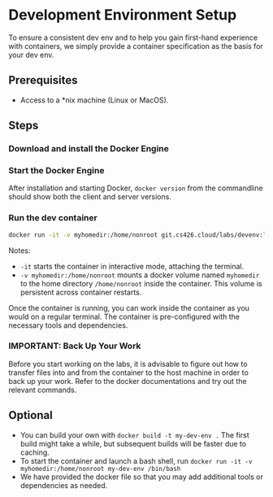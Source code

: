 # Development Environment Setup

To ensure a consistent dev env and to help you gain first-hand experience with containers, we simply provide a container specification as the basis for your dev env.

## Prerequisites
* Access to a *nix machine (Linux or MacOS).

## Steps
### Download and install the Docker Engine
### Start the Docker Engine
After installation and starting Docker, `docker version` from the commandline should show both the client and server versions.
### Run the dev container
```bash
docker run -it -v myhomedir:/home/nonroot git.cs426.cloud/labs/devenv:latest /bin/bash
```
Notes:
* `-it` starts the container in interactive mode, attaching the terminal.
* `-v myhomedir:/home/nonroot` mounts a docker volume named `myhomedir` to the home directory `/home/nonroot` inside the container. This volume is persistent across container restarts.

Once the container is running, you can work inside the container as you would on a regular terminal. The container is pre-configured with the necessary tools and dependencies.

### IMPORTANT: Back Up Your Work
Before you start working on the labs, it is advisable to figure out how to transfer files into and from the container to the host machine in order to back up your work. Refer to the docker documentations and try out the relevant commands.

## Optional
* You can build your own with `docker build -t my-dev-env .` The first build might take a while, but subsequent builds will be faster due to caching.
* To start the container and launch a bash shell, run `docker run -it -v myhomedir:/home/nonroot my-dev-env /bin/bash`
* We have provided the docker file so that you may add additional tools or dependencies as needed.
